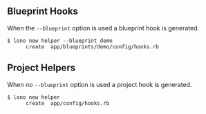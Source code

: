 ## Blueprint Hooks

When the `--blueprint` option is used a blueprint hook is generated.

    $ lono new helper --blueprint demo
          create  app/blueprints/demo/config/hooks.rb

## Project Helpers

When no `--blueprint` option is used a project hook is generated.

    $ lono new helper
          create  app/config/hooks.rb


